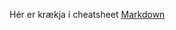 Hér er krækja í cheatsheet [Markdown](https://github.com/adam-p/markdown-here/wiki/Markdown-Cheatsheet)

